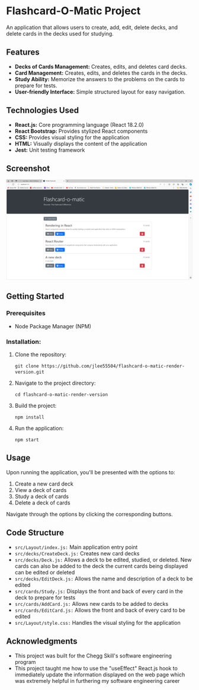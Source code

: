 # Flashcard-O-Matic Project

An application that allows users to create, add, edit, delete decks, and delete cards in the decks used for studying.

## Features
 - **Decks of Cards Management:** Creates, edits, and deletes card decks.
 - **Card Management:** Creates, edits, and deletes the cards in the decks.
 - **Study Ability:** Memorize the answers to the problems on the cards to prepare for tests.
 - **User-friendly Interface:** Simple structured layout for easy navigation.

## Technologies Used
  * **React.js:** Core programming language (React 18.2.0)
  * **React Bootstrap:** Provides stylized React components
  * **CSS:** Provides visual styling for the application
  * **HTML:** Visually displays the content of the application
  * **Jest:** Unit testing framework

## Screenshot
![Alt text](https://github.com/jlee55504/flashcard-o-matic-project/blob/main/src/imgs/Flashcard-o-matic%20project%20home%20screen%20image.png?raw=true "Flashcard-o-matic-project 'Layout/home' screen")

## Getting Started
### Prerequisites
 - Node Package Manager (NPM)

### Installation:
  1. Clone the repository:
     ```
     git clone https://github.com/jlee55504/flashcard-o-matic-render-version.git
     ```
  2. Navigate to the project directory:
     ```
     cd flashcard-o-matic-render-version
     ```
  3. Build the project:
     ```
     npm install
     ```
  4. Run the application:
     ```
     npm start
     ```

## Usage
Upon running the application, you'll be presented with the options to:
 1. Create a new card deck
 2. View a deck of cards
 3. Study a deck of cards
 4. Delete a deck of cards
 
Navigate through the options by clicking the corresponding buttons.

## Code Structure
 - ``src/Layout/index.js:`` Main application entry point
 - ``src/decks/CreateDeck.js:`` Creates new card decks
 - ``src/decks/Deck.js:`` Allows a deck to be edited, studied, or deleted. New cards can also be added 
 to the deck the current cards being displayed can be edited or deleted
 - ``src/decks/EditDeck.js:`` Allows the name and description of a deck to be edited
 - ``src/cards/Study.js:`` Displays the front and back of every card in the deck to prepare for tests
 - ``src/cards/AddCard.js:`` Allows new cards to be added to decks
 - ``src/cards/EditCard.js:`` Allows the front and back of every card to be edited
 - ``src/Layout/style.css:`` Handles the visual styling for the application

## Acknowledgments
 - This project was built for the Chegg Skill's software engineering program
 - This project taught me how to use the "useEffect" React.js hook to 
 immediately update the information displayed on the web page which was extremely helpful
  in furthering my software engineering career
